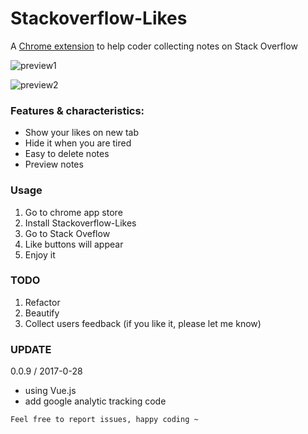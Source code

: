 # Stackoverflow-Likes
A <a href="https://chrome.google.com/webstore/detail/stackoverflow-likes/aajeclgjifmdgancolheofdpabgkaemc?hl=zh-TW" target="_blank">Chrome extension</a> to help coder collecting notes on Stack Overflow

![preview1](http://i.imgur.com/YKRVy7K.png)

![preview2](http://i.imgur.com/eEV1b3D.png)

### Features & characteristics:
* Show your likes on new tab
* Hide it when you are tired
* Easy to delete notes
* Preview notes

### Usage
1. Go to chrome app store 
2. Install Stackoverflow-Likes
3. Go to Stack Oveflow
4. Like buttons will appear
5. Enjoy it

### TODO
1. Refactor
2. Beautify
3. Collect users feedback (if you like it, please let me know)

### UPDATE
0.0.9 / 2017-0-28
  * using Vue.js
  * add google analytic tracking code

```
Feel free to report issues, happy coding ~

